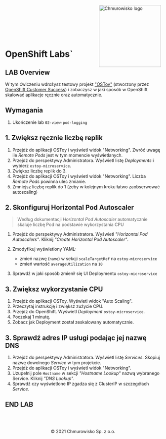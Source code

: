 <img src="../../../img/logo.png" alt="Chmurowisko logo" width="200"  align="right">
<br><br>
<br><br>
<br><br>

# OpenShift Labs`

## LAB Overview

W tym ćwiczeniu wdrożysz testowy projekt ["OSToy"](https://github.com/openshift-cs/ostoy) (stworzony przez [OpenShift Customer Success](https://github.com/openshift-cs)) i zobaczysz w jaki sposób w OpenShift skalować aplikacje ręcznie oraz automatycznie.

## Wymagania

1. Ukończenie lab `02-view-pod-logging`

## 1. Zwiększ ręcznie liczbę replik

1. Przejdź do aplikacji OSToy i wyświetl widok "Networking". Zwróć uwagę ile _Remote Pods_ jest w tym momencie wyświetlanych.
1. Przejdź do perspektywy Administratora. Wyświetl listę _Deployments_ i wybierz `ostoy-microservice`.
1. Zwiększ liczbę replik do 3.
1. Przejdź do aplikacji OSToy i wyświetl widok "Networking". Liczba _Remote Pods_ powinna ulec zmianie.
1. Zmniejsz liczbę replik do 1 (żeby w kolejnym kroku łatwo zaobserwować autoscaling)

## 2. Skonfiguruj Horizontal Pod Autoscaler

> Według dokumentacji _Horizontal Pod Autoscaler_ automatycznie skaluje liczbę Pod na podstawie wykorzystania CPU

1. Przejdź do perspektywy Administratora. Wyświetl _"Horizontal Pod Autoscalers"_. Kliknij _"Create Horizontal Pod Autoscaler"_.
1. Zmodyfikuj wyświetlony YAML:

   - zmień nazwę (`name`) w sekcji `scaleTargetRef` na `ostoy-microservice`
   - zmień wartość `averageUtilization` na `10`

1. Sprawdź w jaki sposób zmienił się UI Deploymentu `ostoy-microservice`

## 3. Zwiększ wykorzystanie CPU

1. Przejdź do aplikacji OSToy. Wyświetl widok "Auto Scaling".
1. Przeczytaj instrukcję i zwiększ zużycie CPU.
1. Przejdź do OpenShift. Wyświetl _Deployment_ `ostoy-microservice`.
1. Poczekaj 1 minutę.
1. Zobacz jak Deployment został zeskalowany automatycznie.

## 3. Sprawdź adres IP usługi podając jej nazwę DNS

1. Przejdź do perspektywy Administratora. Wyświetl listę _Services_. Skopiuj nazwę dowolnego _Service_ w tym projekcie.
1. Przejdź do aplikacji OSToy i wyświetl widok "Networking".
1. Uzupełnij pole `Hostname` w sekcji _"Hostname Lookup"_ nazwą wybranego Service. Kliknij _"DNS Lookup"_.
1. Sprawdź czy wyświetlone IP zgadza się z ClusterIP w szczegółach _Service_.

## END LAB

<br><br>

<center><p>&copy; 2021 Chmurowisko Sp. z o.o.<p></center>
